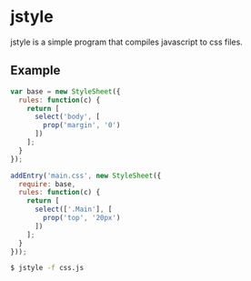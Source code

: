 # jstyle

jstyle is a simple program that compiles javascript to css files.

## Example

```js
var base = new StyleSheet({
  rules: function(c) {
    return [
      select('body', [
        prop('margin', '0')
      ])
    ];
  }
});

addEntry('main.css', new StyleSheet({
  require: base,
  rules: function(c) {
    return [
      select(['.Main'], [
        prop('top', '20px')
      ])
    ];
  }
}));
```

```sh
$ jstyle -f css.js
```
